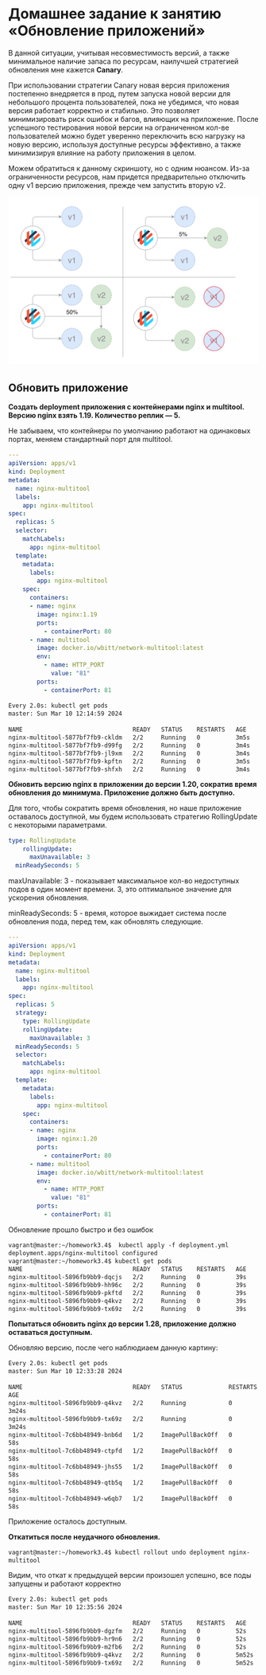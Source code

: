 # Домашнее задание к занятию «Обновление приложений»


В данной ситуации, учитывая несовместимость версий, а также минимальное наличие запаса по ресурсам, наилучшей стратегией обновления мне кажется **Canary**.

При использовании стратегии Canary новая версия приложения постепенно внедряется в прод, путем запуска новой версии для небольшого процента пользователей, пока не убедимся, что новая версия работает корректно и стабильно. Это позволяет минимизировать риск ошибок и багов, влияющих на приложение. После успешного тестирования новой версии на ограниченном кол-ве пользователей можно будет уверенно переключить всю нагрузку на новую версию, используя доступные ресурсы эффективно, а также минимизируя влияние на работу приложения в целом.

Можем обратиться к данному скриншоту, но с одним нюансом. Из-за ограниченности ресурсов, нам придется предварительно отключить одну v1 версию приложения, прежде чем запустить вторую v2.

![Strategy](../img/strategy.png)

## Обновить приложение

**Создать deployment приложения с контейнерами nginx и multitool. Версию nginx взять 1.19. Количество реплик — 5.**

Не забываем, что контейнеры по умолчанию работают на одинаковых портах, меняем стандартный порт для multitool.

```yml
---
apiVersion: apps/v1
kind: Deployment
metadata:
  name: nginx-multitool
  labels:
    app: nginx-multitool
spec:
  replicas: 5
  selector:
    matchLabels:
      app: nginx-multitool
  template:
    metadata:
      labels:
        app: nginx-multitool
    spec:
      containers:
      - name: nginx
        image: nginx:1.19
        ports:
          - containerPort: 80
      - name: multitool
        image: docker.io/wbitt/network-multitool:latest
        env:
          - name: HTTP_PORT
            value: "81"
        ports:
          - containerPort: 81

```

```
Every 2.0s: kubectl get pods                                                                                                                                         master: Sun Mar 10 12:14:59 2024

NAME                               READY   STATUS    RESTARTS   AGE
nginx-multitool-5877bf7fb9-ckldm   2/2     Running   0          3m5s
nginx-multitool-5877bf7fb9-d99fg   2/2     Running   0          3m4s
nginx-multitool-5877bf7fb9-jl9xm   2/2     Running   0          3m4s
nginx-multitool-5877bf7fb9-kpftn   2/2     Running   0          3m5s
nginx-multitool-5877bf7fb9-shfxh   2/2     Running   0          3m4s
```


**Обновить версию nginx в приложении до версии 1.20, сократив время обновления до минимума. Приложение должно быть доступно.**

Для того, чтобы сократить время обновления, но наше приложение оставалось доступной, мы будем использовать стратегию RollingUpdate с некоторыми параметрами. 


```yml
type: RollingUpdate
    rollingUpdate:
      maxUnavailable: 3
  minReadySeconds: 5
```
maxUnavailable: 3 - показывает максимальное кол-во недоступных подов в один момент времени. 3, это оптимальное значение для ускорения обновления.

minReadySeconds: 5 - время, которое выжидает система после обновления пода, перед тем, как обновлять следующие.





```yml
---
apiVersion: apps/v1
kind: Deployment
metadata:
  name: nginx-multitool
  labels:
    app: nginx-multitool
spec:
  replicas: 5
  strategy:
    type: RollingUpdate
    rollingUpdate:
      maxUnavailable: 3
  minReadySeconds: 5
  selector:
    matchLabels:
      app: nginx-multitool
  template:
    metadata:
      labels:
        app: nginx-multitool
    spec:
      containers:
      - name: nginx
        image: nginx:1.20
        ports:
          - containerPort: 80
      - name: multitool
        image: docker.io/wbitt/network-multitool:latest
        env:
          - name: HTTP_PORT
            value: "81"
        ports:
          - containerPort: 81

```

Обновление прошло быстро и без ошибок

```shell
vagrant@master:~/homework3.4$  kubectl apply -f deployment.yml
deployment.apps/nginx-multitool configured
vagrant@master:~/homework3.4$ kubectl get pods
NAME                               READY   STATUS    RESTARTS   AGE
nginx-multitool-5896fb9bb9-dqcjs   2/2     Running   0          39s
nginx-multitool-5896fb9bb9-hh96c   2/2     Running   0          39s
nginx-multitool-5896fb9bb9-pkftd   2/2     Running   0          39s
nginx-multitool-5896fb9bb9-q4kvz   2/2     Running   0          39s
nginx-multitool-5896fb9bb9-tx69z   2/2     Running   0          39s
```

**Попытаться обновить nginx до версии 1.28, приложение должно оставаться доступным.**

Обновляю версию, после чего наблюдиаем данную картину:

```
Every 2.0s: kubectl get pods                                                                                                                                         master: Sun Mar 10 12:33:28 2024

NAME                               READY   STATUS             RESTARTS   AGE
nginx-multitool-5896fb9bb9-q4kvz   2/2     Running            0          3m24s
nginx-multitool-5896fb9bb9-tx69z   2/2     Running            0          3m24s
nginx-multitool-7c6bb48949-bnb6d   1/2     ImagePullBackOff   0          58s
nginx-multitool-7c6bb48949-ctpfd   1/2     ImagePullBackOff   0          58s
nginx-multitool-7c6bb48949-jhs55   1/2     ImagePullBackOff   0          58s
nginx-multitool-7c6bb48949-qtb5q   1/2     ImagePullBackOff   0          58s
nginx-multitool-7c6bb48949-w6qb7   1/2     ImagePullBackOff   0          58s
```

Приложение осталось доступным.

**Откатиться после неудачного обновления.**

```
vagrant@master:~/homework3.4$ kubectl rollout undo deployment nginx-multitool
```

Видим, что откат к предыдущей версии произошел успешно, все поды запущены и работают корректно

```
Every 2.0s: kubectl get pods                                                                                                                                         master: Sun Mar 10 12:35:56 2024

NAME                               READY   STATUS    RESTARTS   AGE
nginx-multitool-5896fb9bb9-dgzfm   2/2     Running   0          52s
nginx-multitool-5896fb9bb9-hr9n6   2/2     Running   0          52s
nginx-multitool-5896fb9bb9-m2fb6   2/2     Running   0          52s
nginx-multitool-5896fb9bb9-q4kvz   2/2     Running   0          5m52s
nginx-multitool-5896fb9bb9-tx69z   2/2     Running   0          5m52s
```